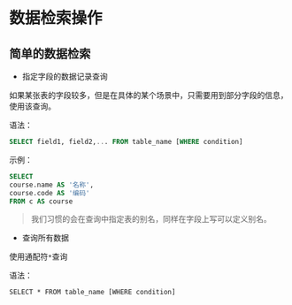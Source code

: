 # 数据检索操作

## 简单的数据检索

* 指定字段的数据记录查询

如果某张表的字段较多，但是在具体的某个场景中，只需要用到部分字段的信息，使用该查询。

语法：

```sql
SELECT field1, field2,... FROM table_name [WHERE condition]
```

示例：

```sql
SELECT 
course.name AS '名称',
course.code AS '编码' 
FROM c AS course
```

> 我们习惯的会在查询中指定表的别名，同样在字段上写可以定义别名。

* 查询所有数据

使用通配符`*`查询

语法：

```
SELECT * FROM table_name [WHERE condition]
```



